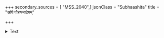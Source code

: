 +++
secondary_sources = [ "MSS_2040",]
jsonClass = "Subhaashita"
title = "अपि पौरुषमादेयम्"

+++

<details><summary>Text</summary>

अपि पौरुषमादेयं शास्त्रं चेद्युक्तिबोधकम्।  
अन्यत्त्वार्षमपि त्याज्यं भाव्यं न्याय्यैकसेविना॥
</details>
